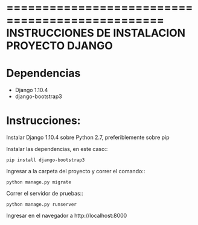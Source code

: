 ================================================
INSTRUCCIONES DE INSTALACION PROYECTO DJANGO
================================================

Dependencias
===============

- Django 1.10.4
- django-bootstrap3

Instrucciones:
===============

Instalar Django 1.10.4 sobre Python 2.7, preferiblemente sobre pip

Instalar las dependencias, en este caso::

    pip install django-bootstrap3
    
Ingresar a la carpeta del proyecto y correr el comando::

    python manage.py migrate
    
Correr el servidor de pruebas::
    
    python manage.py runserver
    
Ingresar en el navegador a http://localhost:8000
